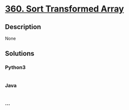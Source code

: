 # [360. Sort Transformed Array](https://leetcode.com/problems/sort-transformed-array)

## Description
None


## Solutions


### Python3

```python

```

### Java

```java

```

### ...
```

```
